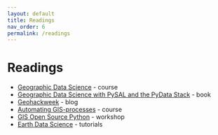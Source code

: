 ```yaml
---
layout: default
title: Readings 
nav_order: 6
permalink: /readings
---
```

# Readings
- [Geographic Data Science](https://geographicdata.science) - course
- [Geographic Data Science with PySAL and the PyData Stack](https://geographicdata.science/book/intro.html) - book
- [Geohackweek](https://geohackweek.github.io) - blog
- [Automating GIS-processes](https://automating-gis-processes.github.io/site/) - course
- [GIS Open Source Python](https://www.earthdatascience.org/workshops/gis-open-source-python/) - workshop
- [Earth Data Science](https://www.earthdatascience.org/) - tutorials


